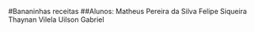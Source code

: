 #Bananinhas receitas
##Alunos:
Matheus Pereira da Silva
Felipe Siqueira
Thaynan Vilela
Uilson Gabriel
